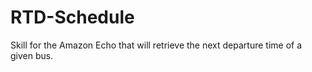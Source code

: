 # RTD-Schedule
Skill for the Amazon Echo that will retrieve the next departure time of a given bus.
